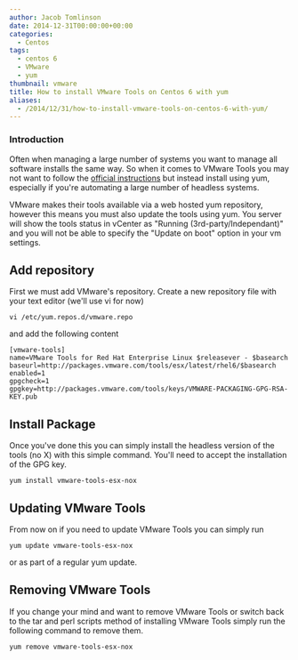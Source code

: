 ```yaml
---
author: Jacob Tomlinson
date: 2014-12-31T00:00:00+00:00
categories:
  - Centos
tags:
  - centos 6
  - VMware
  - yum
thumbnail: vmware
title: How to install VMware Tools on Centos 6 with yum
aliases:
  - /2014/12/31/how-to-install-vmware-tools-on-centos-6-with-yum/
---
```



### Introduction

Often when managing a large number of systems you want to manage all software
installs the same way. So when it comes to VMware Tools you may not want to
follow the [official instructions][1] but instead install using yum, especially
if you're automating a large number of headless systems.

VMware makes their tools available via a web hosted yum repository, however
this means you must also update the tools using yum. You server will show the
tools status in vCenter as "Running (3rd-party/Independant)" and you will not be
able to specify the "Update on boot" option in your vm settings.

## Add repository

First we must add VMware's repository. Create a new repository file with your
text editor (we'll use vi for now)

```
vi /etc/yum.repos.d/vmware.repo
```

and add the following content

```
[vmware-tools]
name=VMware Tools for Red Hat Enterprise Linux $releasever - $basearch
baseurl=http://packages.vmware.com/tools/esx/latest/rhel6/$basearch
enabled=1
gpgcheck=1
gpgkey=http://packages.vmware.com/tools/keys/VMWARE-PACKAGING-GPG-RSA-KEY.pub
```

## Install Package

Once you've done this you can simply install the headless version of the tools
(no X) with this simple command. You'll need to accept the installation of the
GPG key.

```
yum install vmware-tools-esx-nox
```

## Updating VMware Tools

From now on if you need to update VMware Tools you can simply run

```
yum update vmware-tools-esx-nox
```

or as part of a regular yum update.

## Removing VMware Tools

If you change your mind and want to remove VMware Tools or switch back to the
tar and perl scripts method of installing VMware Tools simply run the following
command to remove them.

```
yum remove vmware-tools-esx-nox
```

[1]: https://www.vmware.com/support/ws55/doc/ws_newguest_tools_linux.html#wp1127177
